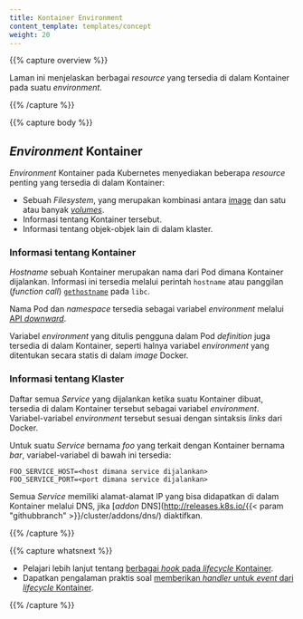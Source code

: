 ```yaml
---
title: Kontainer Environment
content_template: templates/concept
weight: 20
---
```


{{% capture overview %}}

Laman ini menjelaskan berbagai _resource_ yang tersedia di dalam Kontainer pada
suatu _environment_.

{{% /capture %}}

{{% capture body %}}

## _Environment_ Kontainer

_Environment_ Kontainer pada Kubernetes menyediakan beberapa _resource_ penting
yang tersedia di dalam Kontainer:

- Sebuah _Filesystem_, yang merupakan kombinasi antara
  [image](/docs/concepts/containers/images/) dan satu atau banyak
  [_volumes_](/docs/concepts/storage/volumes/).
- Informasi tentang Kontainer tersebut.
- Informasi tentang objek-objek lain di dalam klaster.

### Informasi tentang Kontainer

_Hostname_ sebuah Kontainer merupakan nama dari Pod dimana Kontainer dijalankan.
Informasi ini tersedia melalui perintah `hostname` atau panggilan (_function
call_) [`gethostname`](http://man7.org/linux/man-pages/man2/gethostname.2.html)
pada `libc`.

Nama Pod dan _namespace_ tersedia sebagai variabel _environment_ melalui
[API _downward_](/docs/tasks/inject-data-application/downward-api-volume-expose-pod-information/).

Variabel _environment_ yang ditulis pengguna dalam Pod _definition_ juga
tersedia di dalam Kontainer, seperti halnya variabel _environment_ yang
ditentukan secara statis di dalam _image_ Docker.

### Informasi tentang Klaster

Daftar semua _Service_ yang dijalankan ketika suatu Kontainer dibuat, tersedia
di dalam Kontainer tersebut sebagai variabel _environment_. Variabel-variabel
_environment_ tersebut sesuai dengan sintaksis _links_ dari Docker.

Untuk suatu _Service_ bernama _foo_ yang terkait dengan Kontainer bernama _bar_,
variabel-variabel di bawah ini tersedia:

```shell
FOO_SERVICE_HOST=<host dimana service dijalankan>
FOO_SERVICE_PORT=<port dimana service dijalankan>
```

Semua _Service_ memiliki alamat-alamat IP yang bisa didapatkan di dalam
Kontainer melalui DNS, jika [*addon* DNS](http://releases.k8s.io/{{< param
"githubbranch" >}}/cluster/addons/dns/) diaktifkan.

{{% /capture %}}

{{% capture whatsnext %}}

- Pelajari lebih lanjut tentang
  [berbagai _hook_ pada _lifecycle_ Kontainer](/docs/concepts/containers/container-lifecycle-hooks/).
- Dapatkan pengalaman praktis soal
  [memberikan _handler_ untuk _event_ dari _lifecycle_ Kontainer](/docs/tasks/configure-pod-container/attach-handler-lifecycle-event/).

{{% /capture %}}
